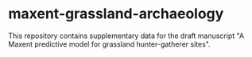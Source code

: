 # maxent-grassland-archaeology
This repository contains supplementary data for the draft manuscript "A Maxent predictive model for grassland hunter-gatherer sites".
